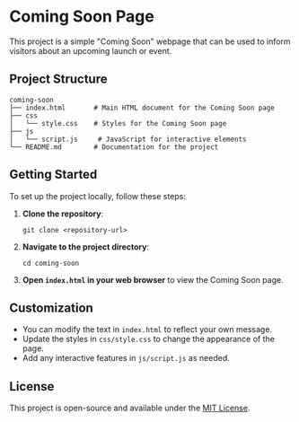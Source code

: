 # Coming Soon Page

This project is a simple "Coming Soon" webpage that can be used to inform visitors about an upcoming launch or event.

## Project Structure

```
coming-soon
├── index.html       # Main HTML document for the Coming Soon page
├── css
│   └── style.css    # Styles for the Coming Soon page
├── js
│   └── script.js     # JavaScript for interactive elements
└── README.md        # Documentation for the project
```

## Getting Started

To set up the project locally, follow these steps:

1. **Clone the repository**:
   ```
   git clone <repository-url>
   ```

2. **Navigate to the project directory**:
   ```
   cd coming-soon
   ```

3. **Open `index.html` in your web browser** to view the Coming Soon page.

## Customization

- You can modify the text in `index.html` to reflect your own message.
- Update the styles in `css/style.css` to change the appearance of the page.
- Add any interactive features in `js/script.js` as needed.

## License

This project is open-source and available under the [MIT License](LICENSE).